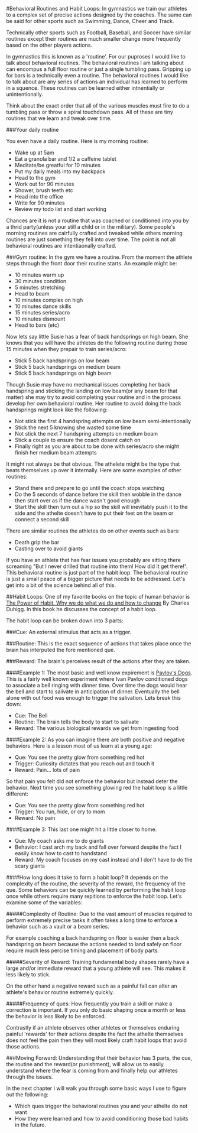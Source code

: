 #Behavioral Routines and Habit Loops:
In gymnastics we train our athletes to a complex set of precise actions designed by the coaches. The same can be said for other sports such as Swimming, Dance, Cheer and Track. 

Technically other sports such as Football, Baseball, and Soccer have similar routines except their routines are much smaller change more frequently based on the other players actions.

In gymnastics this is known as a 'routine'. For our puproses I would like to talk about behavioral routines. The behavioral routines I am talking about can encompus a full floor routine or just a single tumbling pass. Gripping up for bars is a technically even a routine. The behavioral routines I would like to talk about are any series of actions an individual has learned to perform in a squence. These routines can be learned either intnentially or unintentionally.

Think about the exact order that all of the various muscles must fire to do a tumbling pass or throw a spiral touchdown pass. All of these are tiny routines that we learn and tweak over time.

###Your daily routine

You even have a daily routine. Here is my morning routine:

* Wake up at 5am
* Eat a granola bar and 1/2 a caffeine tablet
* Meditate/be greatful for 10 minutes
* Put my daily meals into my backpack
* Head to the gym
* Work out for 90 minutes
* Shower, brush teeth etc 
* Head into the office
* Write for 90 minutes
* Review my todo list and start working

Chances are it is not a routine that was coached or conditioned into you by a thrid party(unless your still a child or in the military). Some people's morning routines are cairfully crafted and tweaked while others morning routines are just something they fell into over time. The point is not all behavioral routines are intentiaonally crafted.


###Gym routine:
In the gym we have a routine. From the moment the athlete steps through the front door their routine starts. An example might be:

* 10 minutes warm up
* 30 minutes condition
* 5 minutes stretching
* Head to beam
* 10 minutes complex on high
* 10 minutes dance skills
* 15 minutes series/acro
* 10 minutes dismount
* Head to bars (etc)

Now lets say little Susie has a fear of back handsprings on high beam. She knows that you will have the athletes do the following routine during those 15 minutes when they prepair to train series/acro:

* Stick 5 back handsprings on low beam
* Stick 5 back handsprings on medium beam
* Stick 5 back handsprings on high beam 

Though Susie may have no mechanical issues completing her back handspring and sticking the landing on low beam(or any beam for that matter) she may try to avoid completing your routine and in the process develop her own behavioral routine. Her routine to avoid doing the back handsprings might look like the following:

* Not stick the first 4 handspring attempts on low beam semi-intentionally
* Stick the next 5 knowing she wasted some time
* Not stick the next 7 handspring attempts on medium beam
* Stick a couple to ensure the coach dosent catch on
* Finally right as you are about to be done with series/acro she might finish her medium beam attempts

It might not always be that obvious. The athelete might be the type that beats themselves up over it internally. Here are some examples of other routines:

* Stand there and prepare to go until the coach stops watching 
* Do the 5 seconds of dance before the skill then wobble in the dance then start over as if the dance wasn't good enough
* Start the skill then turn out a hip so the skill will inevitably push it to the side and the athelte doesn't have to put their feet on the beam or connect a second skill

There are similar routines the athletes do on other events such as bars:

* Death grip the bar
* Casting over to avoid giants

If you have an athlete that has fear issues you probably are sitting there screaming "But I never drilled that routine into them! How did it get there!". This behavioral routine is just part of the habit loop. The behavioral routine is just a small peace of a bigger picture that needs to be addressed. Let's get into a bit of the science behind all of this.



##Habit Loops:
One of my favorite books on the topic of human behavior is [The Power of Habit. Why we do what we do and how to change](http://amzn.to/1CHa2XW)
By Charles Duhigg. In this book he discusses the concept of a habit loop. 

The habit loop can be broken down into 3 parts:

###Cue:
An external stimulus that acts as a trigger. 

###Routine:
This is the exact sequence of actions that takes place once the brain has interputed the fore mentioned que. 

###Reward:
The brain's perceives result of the actions after they are taken.


####Example 1:
The most basic and well know expirement is [Pavlov's Dogs](http://www.simplypsychology.org/pavlov.html). This is a fairly well known experiment where Ivan Pavlov conditioned dogs to associate a bell ringing with dinner time. Over time the dogs would hear the bell and start to salivate in anticipation of dinner. Eventually the bell alone with out food was enough to trigger the salivation. Lets break this down:

* Cue: The Bell
* Routine: The brain tells the body to start to salivate
* Reward: The various biological rewards we get from ingesting food

####Example 2:
As you can imagine there are both positive and negative behaviors. Here is a lesson most of us learn at a young age:

* Que: You see the pretty glow from something red hot
* Trigger: Curiosity dictates that you reach out and touch it
* Reward: Pain... lots of pain

So that pain you felt did not enforce the behavior but instead deter the behavior. Next time you see something glowing red the habit loop is a little different:

* Que: You see the pretty glow from something red hot
* Trigger: You run, hide, or cry to mom
* Reward: No pain

####Example 3:
This last one might hit a little closer to home.

* Que:  My coach asks me to do giants
* Behavior: I cast arch my back and fall over forward despite the fact I easily know how to cast to handstand
* Reward: My coach focuses on my cast instead and I don't have to do the scary giants

####How long does it take to form a habit loop?
It depends on the complexity of the routine, the severity of the reward, the frequency of the que. Some behaviors can be quickly learned by performing the habit loop once while others require many repitions to enforce the habit loop. Let's examine some of the variables:

#####Complexity of Routine:
Due to the vast amount of muscles required to perform extremely precise tasks it often takes a long time to enforce a behavior such as a vault or a beam series. 

For example coaching a back handspring on floor is easier then a back handspring on beam because the actions needed to land safely on floor require much less percise timing and placement of body parts.

#####Severity of Reward:
Training fundamental body shapes rarely have a large and/or immediate reward that a young athlete will see. This makes it less likely to stick. 

On the other hand a negative reward such as a painful fall can alter an athlete's behavior routine extremely quickly.

#####Frequency of ques:
How frequently you train a skill or make a correction is important. If you only do basic shaping once a month or less the behavior is less likely to be enforced. 

Contrastly if an athlete observes other athletes or themselves enduring painful 'rewards' for their actions despite the fact the athelte themselves does not feel the pain then they will most likely craft habit loops that avoid those actions.



###Moving Forward:
Understanding that their behavior has 3 parts, the cue, the routine and the reward(or punishment), will allow us to easily understand where the fear is coming from and finally help our athletes through the issues. 

In the next chapter I will walk you through some basic ways I use to figure out the following:
* Which ques trigger the behavioral routines you and your athelte do not want
* How they were learned and how to avoid conditioning those bad habits in the future.



